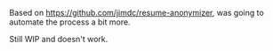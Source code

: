 Based on https://github.com/jimdc/resume-anonymizer, was going to automate the process a bit more.

Still WIP and doesn't work.